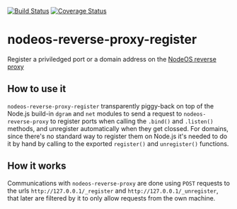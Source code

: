 [![Build Status](https://travis-ci.org/piranna/nodeos-reverse-proxy-register.svg?branch=master)](https://travis-ci.org/piranna/nodeos-reverse-proxy-register)
[![Coverage Status](https://coveralls.io/repos/github/piranna/nodeos-reverse-proxy-register/badge.svg?branch=master)](https://coveralls.io/github/piranna/nodeos-reverse-proxy-register?branch=master)

# nodeos-reverse-proxy-register

Register a priviledged port or a domain address on the
[NodeOS reverse proxy](https://github.com/piranna/nodeos-reverse-proxy)

## How to use it

`nodeos-reverse-proxy-register` transparently piggy-back on top of the Node.js build-in `dgram` and `net` modules to send a request to `nodeos-reverse-proxy` to register ports when calling the `.bind()` and `.listen()` methods, and unregister automatically when they get clossed. For domains, since there's no standard way to register them on Node.js it's needed to do it by hand by calling to the exported `register()` and `unregister()` functions.

## How it works

Communications with `nodeos-reverse-proxy` are done using `POST` requests to the urls `http://127.0.0.1/_register` and `http://127.0.0.1/_unregister`, that later are filtered by it to only allow requests from the own machine.
